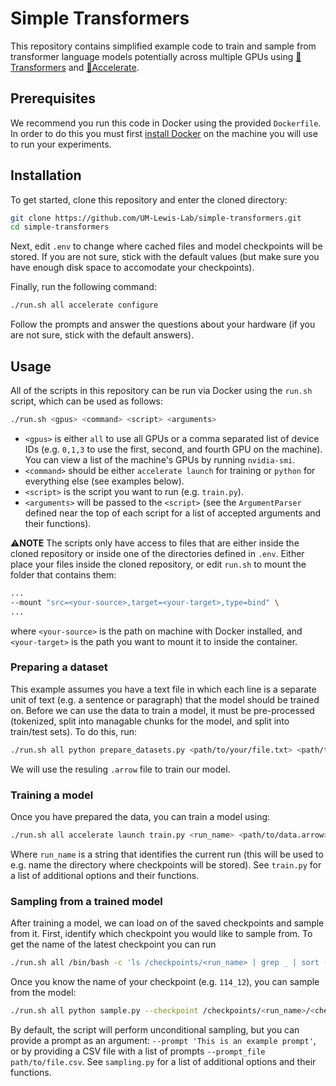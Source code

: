 # Simple Transformers
This repository contains simplified example code to train and sample from transformer 
language models potentially across multiple GPUs using 
[🤗Transformers](https://github.com/huggingface/transformers) 
and [🤗Accelerate](https://github.com/huggingface/accelerate/).
## Prerequisites
We recommend you run this code in Docker using the provided `Dockerfile`.
In order to do this you must first [install Docker](https://docs.docker.com/get-docker/)
on the machine you will use to run your experiments.

## Installation
To get started, clone this repository and enter the cloned directory:
```bash
git clone https://github.com/UM-Lewis-Lab/simple-transformers.git
cd simple-transformers
```

Next, edit `.env` to change where cached files and model checkpoints will be stored.
If you are not sure, stick with the default values (but make sure you have enough disk
space to accomodate your checkpoints).

Finally, run the following command:
```bash
./run.sh all accelerate configure
```
Follow the prompts and answer the questions about your hardware (if you are not sure,
stick with the default answers).

## Usage
All of the scripts in this repository can be run via Docker using the `run.sh` script,
which can be used as follows:

```bash
./run.sh <gpus> <command> <script> <arguments>
```
- `<gpus>` is either `all` to use all GPUs or a comma separated list of device IDs
(e.g. `0,1,3` to use the first, second, and fourth GPU on the machine). You can view
a list of the machine's GPUs by running `nvidia-smi`.
- `<command>` should be either `accelerate launch` for training or `python` for everything else
(see examples below).
- `<script>` is the script you want to run (e.g. `train.py`).
- `<arguments>` will be passed to the `<script>` (see the `ArgumentParser` defined near the top
of each script for a list of accepted arguments and their functions).

⚠️**NOTE** The scripts only have access to files that are either inside the cloned repository
or inside one of the directories defined in `.env`. Either place your files inside the cloned
repository, or edit `run.sh` to mount the folder that contains them:
```bash
...
--mount "src=<your-source>,target=<your-target>,type=bind" \
...

```
where `<your-source>` is the path on machine with Docker installed, and `<your-target>` is the
path you want to mount it to inside the container.

### Preparing a dataset
This example assumes you have a text file in which each line is a separate unit of text
(e.g. a sentence or paragraph) that the model should be trained on.
Before we can use the data to train a model, it must be pre-processed (tokenized, split
into managable chunks for the model, and split into train/test sets). To do this, run:

```bash
./run.sh all python prepare_datasets.py <path/to/your/file.txt> <path/to/write/processed/data.arrow>
```

We will use the resuling `.arrow` file to train our model.

### Training a model
Once you have prepared the data, you can train a model using:
```bash
./run.sh all accelerate launch train.py <run_name> <path/to/data.arrow>
```
Where `run_name` is a string that identifies the current run (this will be used to e.g. name the 
directory where checkpoints will be stored).
See `train.py` for a list of additional options and
their functions.


### Sampling from a trained model
After training a model, we can load on of the saved checkpoints and sample from it. First, identify
which checkpoint you would like to sample from. To get the name of the latest checkpoint you can run
```bash
./run.sh all /bin/bash -c 'ls /checkpoints/<run_name> | grep _ | sort -r | head -n 1'
```

Once you know the name of your checkpoint (e.g. `114_12`), you can sample from the model:

```bash
./run.sh all python sample.py --checkpoint /checkpoints/<run_name>/<checkpoint_name>
```

By default, the script will perform unconditional sampling, but you can provide a 
prompt as an argument: `--prompt 'This is an example prompt'`,
or by providing a CSV file with a list of prompts `--prompt_file path/to/file.csv`.
See `sampling.py` for a list of additional options and their functions.
